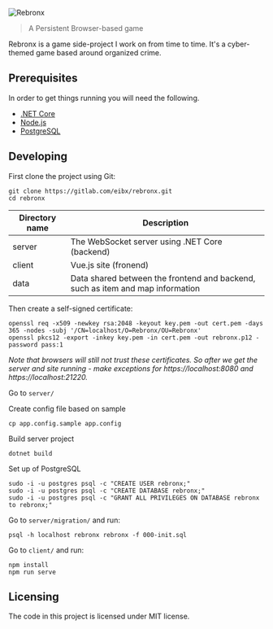 ![Rebronx](https://rebronx.com/rebronx.png)
> A Persistent Browser-based game

Rebronx is a game side-project I work on from time to time.
It's a cyber-themed game based around organized crime.

## Prerequisites

In order to get things running you will need the following.

- [.NET Core](https://www.microsoft.com/net/download/)
- [Node.js](https://nodejs.org/en/)
- [PostgreSQL](https://www.postgresql.org/download/)

## Developing

First clone the project using Git:

```shell
git clone https://gitlab.com/eibx/rebronx.git
cd rebronx
```

Directory name | Description
-------------- | --------------
server | The WebSocket server using .NET Core (backend)
client | Vue.js site (fronend)
data | Data shared between the frontend and backend, such as item and map information


Then create a self-signed certificate:

```shell
openssl req -x509 -newkey rsa:2048 -keyout key.pem -out cert.pem -days 365 -nodes -subj '/CN=localhost/O=Rebronx/OU=Rebronx'
openssl pkcs12 -export -inkey key.pem -in cert.pem -out rebronx.p12 -password pass:1
```

*Note that browsers will still not trust these certificates.*
*So after we get the server and site running - make exceptions for https://localhost:8080 and https://localhost:21220.*

Go to `server/`

Create config file based on sample

```shell
cp app.config.sample app.config
```

Build server project

```shell
dotnet build
```

Set up of PostgreSQL

```shell
sudo -i -u postgres psql -c "CREATE USER rebronx;"
sudo -i -u postgres psql -c "CREATE DATABASE rebronx;"
sudo -i -u postgres psql -c "GRANT ALL PRIVILEGES ON DATABASE rebronx to rebronx;"
```

Go to `server/migration/` and run:

```shell
psql -h localhost rebronx rebronx -f 000-init.sql
```

Go to `client/` and run:

```shell
npm install
npm run serve
```

## Licensing

The code in this project is licensed under MIT license.